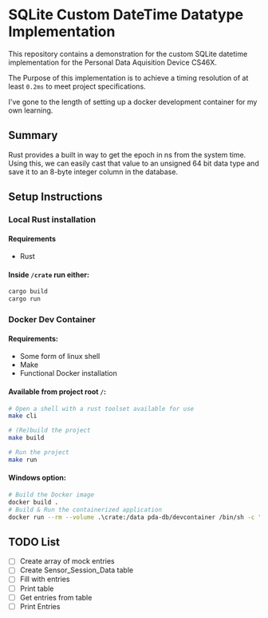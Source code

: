 # SQLite Custom DateTime Datatype Implementation

This repository contains a demonstration for the custom SQLite datetime implementation for the Personal Data Aquisition Device CS46X.

The Purpose of this implementation is to achieve a timing resolution of at least `0.2ms` to meet project specifications.

I've gone to the length of setting up a docker development container for my own learning.

## Summary

Rust provides a built in way to get the epoch in ns from the system time. Using this, we can easily cast that value to an unsigned 64 bit data type and save it to an 8-byte integer column in the database.

## Setup Instructions
### Local Rust installation
#### Requirements
- Rust

#### Inside `/crate` run either:
```sh
cargo build
cargo run
```

### Docker Dev Container
#### Requirements:
- Some form of linux shell
- Make
- Functional Docker installation

#### Available from project root `/`:
```sh
# Open a shell with a rust toolset available for use
make cli

# (Re)build the project
make build

# Run the project
make run
```
#### Windows option:
```sh
# Build the Docker image
docker build .
# Build & Run the containerized application
docker run --rm --volume .\crate:/data pda-db/devcontainer /bin/sh -c "cargo build && cargo run"
```

## TODO List
- [ ] Create array of mock entries
- [ ] Create Sensor_Session_Data table
- [ ] Fill with entries
- [ ] Print table
- [ ] Get entries from table
- [ ] Print Entries